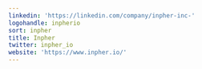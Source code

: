 ```yaml
---
linkedin: 'https://linkedin.com/company/inpher-inc-'
logohandle: inpherio
sort: inpher
title: Inpher
twitter: inpher_io
website: 'https://www.inpher.io/'
---
```

